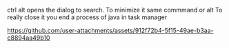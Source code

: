 ctrl alt opens the dialog to search.
To minimize it same commmand or alt
To really close it you end  a process of java in task manager


https://github.com/user-attachments/assets/912f72b4-5f15-49ae-b3aa-c8894aa49b10

